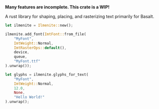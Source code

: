 **Many features are incomplete. This crate is a WIP!**

A rust library for shaping, placing, and rasterizing text primarily for Basalt. 

```rust
let ilmenite = Ilmenite::new();

ilmenite.add_font(ImtFont::from_file(
	"MyFont",
	ImtWeight::Normal, 
	ImtRasterOps::default(),
	device,
	queue,
	"MyFont.ttf"
).unwrap());

let glyphs = ilmenite.glyphs_for_text(
	"MyFont",
	ImtWeight::Normal,
	12.0,
	None,
	"Hello World!"
).unwrap();
```
